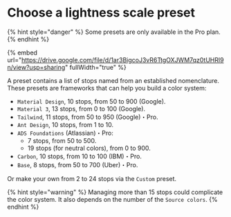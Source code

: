 # Choose a lightness scale preset

{% hint style="danger" %}
Some presets are only available in the Pro plan.
{% endhint %}

{% embed url="https://drive.google.com/file/d/1ar3BigcoJ3vR6TtgOXJWM7qz0tUHRl9n/view?usp=sharing" fullWidth="true" %}

A preset contains a list of stops named from an established nomenclature. These presets are frameworks that can help you build a color system:

* `Material Design`, 10 stops, from 50 to 900 (Google).
* `Material 3`, 13 stops, from 0 to 100 (Google).
* `Tailwind`, 11 stops, from 50 to 950 (Google)・Pro.
* `Ant Design`, 10 stops, from 1 to 10.
* `ADS Foundations` (Atlassian)・Pro:
  * 7 stops, from 50 to 500.
  * 19 stops (for neutral colors), from 0 to 900.
* `Carbon`, 10 stops, from 10 to 100 (IBM)・Pro.
* `Base`, 8 stops, from 50 to 700 (Uber)・Pro.

Or make your own from 2 to 24 stops via the `Custom` preset.

{% hint style="warning" %}
Managing more than 15 stops could complicate the color system. It also depends on the number of the `Source colors`.
{% endhint %}
